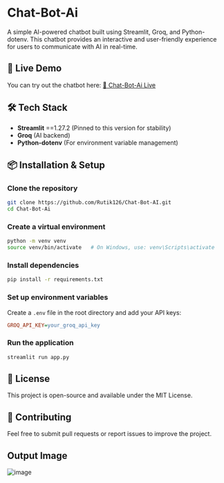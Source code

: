 # Chat-Bot-Ai

A simple AI-powered chatbot built using Streamlit, Groq, and Python-dotenv. This chatbot provides an interactive and user-friendly experience for users to communicate with AI in real-time.

## 🚀 Live Demo
You can try out the chatbot here:
[🔗 Chat-Bot-Ai Live](#https://chat-bot-ai-rk.streamlit.app/)

## 🛠️ Tech Stack
- **Streamlit** ==1.27.2 (Pinned to this version for stability)
- **Groq** (AI backend)
- **Python-dotenv** (For environment variable management)

## 📦 Installation & Setup

### Clone the repository
```bash
git clone https://github.com/Rutik126/Chat-Bot-AI.git
cd Chat-Bot-Ai
```

### Create a virtual environment
```bash
python -m venv venv
source venv/bin/activate   # On Windows, use: venv\Scripts\activate
```

### Install dependencies
```bash
pip install -r requirements.txt
```

### Set up environment variables
Create a `.env` file in the root directory and add your API keys:
```ini
GROQ_API_KEY=your_groq_api_key
```

### Run the application
```bash
streamlit run app.py
```

## 📜 License
This project is open-source and available under the MIT License.

## 🤝 Contributing
Feel free to submit pull requests or report issues to improve the project.

## Output Image
![image](https://github.com/user-attachments/assets/681532f1-4421-4419-9015-7882fba3e66d)


